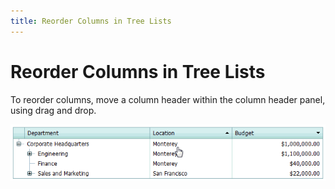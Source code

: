 ```yaml
---
title: Reorder Columns in Tree Lists
---
```

# Reorder Columns in Tree Lists
To reorder columns, move a column header within the column header panel, using drag and drop.

![ASPxTreeList_ColumnMoving](../../../images/Img8908.gif)